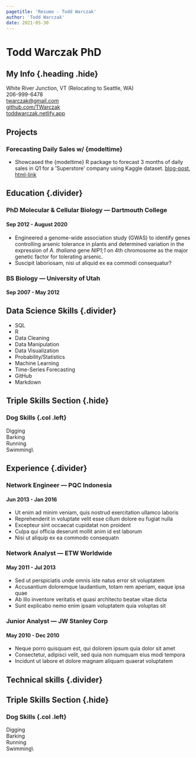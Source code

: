 ```yaml
---
pagetitle: 'Resume - Todd Warczak'
author: 'Todd Warczak'
date: 2021-05-30
---
```


# Todd Warczak PhD
## My Info {.heading .hide}
White River Junction, VT (Relocating to Seattle, WA)\
206-999-6478\
twarczak@gmail.com\
[github.com/TWarczak](https://github.com/TWarczak)\
[toddwarczak.netlify.app](https://toddwarczak.netlify.app)

## Projects

### Forecasting Daily Sales w/ {modeltime}
* Showcased the {modeltime} R package to forecast 3 months of daily sales in Q1 for a 'Superstore' company using Kaggle dataset. [blog-post](https://toddwarczak.netlify.app/post/modeltime/), [html-link](https://github.com/TWarczak/data_warz/tree/master/content/post/2021-05-26-forecasting-daily-sales-w-modeltime/index.html)  

## Education {.divider}

### PhD Molecular & Cellular Biology &mdash; Dartmouth College
#### Sep 2012 - August 2020
* Engineered a genome-wide association study (GWAS) to identify genes controlling arsenic tolerance in plants and determined variation in the expression of *A. thaliana* gene *NIP1;1* on 4th chromosome as the major genetic factor for tolerating arsenic. 
* Suscipit laboriosam, nisi ut aliquid ex ea commodi consequatur?

### BS Biology &mdash; University of Utah
#### Sep 2007 - May 2012

## Data Science Skills {.divider}
  * SQL
  * R
  * Data Cleaning
  * Data Manipulation
  * Data Visualization
  * Probability/Statistics
  * Machine Learning
  * Time-Series Forecasting
  * GitHub
  * Markdown

## Triple Skills Section {.hide}
### Dog Skills {.col .left}
Digging\
Barking\
Running\
Swimming\

## Experience {.divider}

### Network Engineer  &mdash; PQC Indonesia
#### Jun 2013 - Jan 2016
* Ut enim ad minim veniam, quis nostrud exercitation ullamco laboris
* Reprehenderit in voluptate velit esse cillum dolore eu fugiat nulla
* Excepteur sint occaecat cupidatat non proident
* Culpa qui officia deserunt mollit anim id est laborum
* Nisi ut aliquip ex ea commodo consequatn

### Network Analyst &mdash; ETW Worldwide
#### May 2011 - Jul 2013
* Sed ut perspiciatis unde omnis iste natus error sit voluptatem
* Accusantium doloremque laudantium, totam rem aperiam, eaque ipsa quae
* Ab illo inventore veritatis et quasi architecto beatae vitae dicta
* Sunt explicabo nemo enim ipsam voluptatem quia voluptas sit

### Junior Analyst &mdash; JW Stanley Corp
#### May 2010 - Dec 2010
* Neque porro quisquam est, qui dolorem ipsum quia dolor sit amet
* Consectetur, adipisci velit, sed quia non numquam eius modi tempora
* Incidunt ut labore et dolore magnam aliquam quaerat voluptatem

## Technical skills {.divider}

## Triple Skills Section {.hide}
### Dog Skills {.col .left}
Digging\
Barking\
Running\
Swimming\

